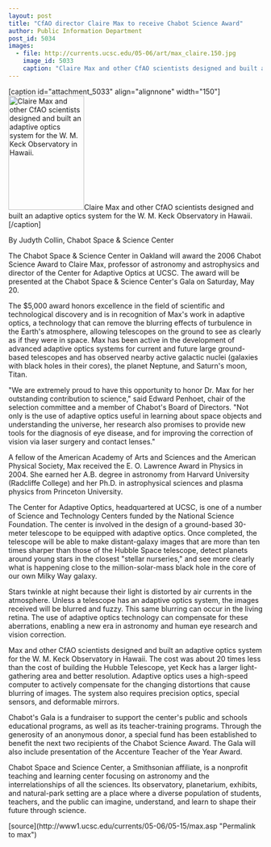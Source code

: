 ```yaml
---
layout: post
title: "CfAO director Claire Max to receive Chabot Science Award"
author: Public Information Department
post_id: 5034
images:
  - file: http://currents.ucsc.edu/05-06/art/max_claire.150.jpg
    image_id: 5033
    caption: "Claire Max and other CfAO scientists designed and built an adaptive optics system for the W. M. Keck Observatory in Hawaii."
---
```


[caption id="attachment_5033" align="alignnone" width="150"]<a href="http://localhost/mysite/wp-content/uploads/2006/05/max_claire.150.jpg"><img class="size-full wp-image-5033" src="http://localhost/mysite/wp-content/uploads/2006/05/max_claire.150.jpg" alt="Claire Max and other CfAO scientists designed and built an adaptive optics system for the W. M. Keck Observatory in Hawaii." width="150" height="226" /></a>Claire Max and other CfAO scientists designed and built an adaptive optics system for the W. M. Keck Observatory in Hawaii.[/caption]
<a name="content" id="content"></a>
<p>
  By Judyth Collin, Chabot Space &amp; Science Center
</p>
<p>
  The Chabot Space &amp; Science Center in Oakland will award the 2006 Chabot Science Award to Claire Max, professor of astronomy and astrophysics and director of the Center for Adaptive Optics at UCSC. The award will be presented at the Chabot Space &amp; Science Center's Gala on Saturday, May 20.
</p>
<p>
  The $5,000 award honors excellence in the field of scientific and technological discovery and is in recognition of Max's work in adaptive optics, a technology that can remove the blurring effects of turbulence in the Earth's atmosphere, allowing telescopes on the ground to see as clearly as if they were in space. Max has been active in the development of advanced adaptive optics systems for current and future large ground-based telescopes and has observed nearby active galactic nuclei (galaxies with black holes in their cores), the planet Neptune, and Saturn's moon, Titan.
</p>
<p>
  "We are extremely proud to have this opportunity to honor Dr. Max for her outstanding contribution to science," said Edward Penhoet, chair of the selection committee and a member of Chabot's Board of Directors. "Not only is the use of adaptive optics useful in learning about space objects and understanding the universe, her research also promises to provide new tools for the diagnosis of eye disease, and for improving the correction of vision via laser surgery and contact lenses."
</p>
<p>
  A fellow of the American Academy of Arts and Sciences and the American Physical Society, Max received the E. O. Lawrence Award in Physics in 2004. She earned her A.B. degree in astronomy from Harvard University (Radcliffe College) and her Ph.D. in astrophysical sciences and plasma physics from Princeton University.
</p>
<p>
  The Center for Adaptive Optics, headquartered at UCSC, is one of a number of Science and Technology Centers funded by the National Science Foundation. The center is involved in the design of a ground-based 30-meter telescope to be equipped with adaptive optics. Once completed, the telescope will be able to make distant-galaxy images that are more than ten times sharper than those of the Hubble Space telescope, detect planets around young stars in the closest "stellar nurseries," and see more clearly what is happening close to the million-solar-mass black hole in the core of our own Milky Way galaxy.
</p>
<p>
  Stars twinkle at night because their light is distorted by air currents in the atmosphere. Unless a telescope has an adaptive optics system, the images received will be blurred and fuzzy. This same blurring can occur in the living retina. The use of adaptive optics technology can compensate for these aberrations, enabling a new era in astronomy and human eye research and vision correction.
</p>
<p>
  Max and other CfAO scientists designed and built an adaptive optics system for the W. M. Keck Observatory in Hawaii. The cost was about 20 times less than the cost of building the Hubble Telescope, yet Keck has a larger light-gathering area and better resolution. Adaptive optics uses a high-speed computer to actively compensate for the changing distortions that cause blurring of images. The system also requires precision optics, special sensors, and deformable mirrors.
</p>
<p>
  Chabot's Gala is a fundraiser to support the center's public and schools educational programs, as well as its teacher-training programs. Through the generosity of an anonymous donor, a special fund has been established to benefit the next two recipients of the Chabot Science Award. The Gala will also include presentation of the Accenture Teacher of the Year Award.
</p>
<p>
  Chabot Space and Science Center, a Smithsonian affiliate, is a nonprofit teaching and learning center focusing on astronomy and the interrelationships of all the sciences. Its observatory, planetarium, exhibits, and natural-park setting are a place where a diverse population of students, teachers, and the public can imagine, understand, and learn to shape their future through science.
</p>
[source](http://www1.ucsc.edu/currents/05-06/05-15/max.asp "Permalink to max")
